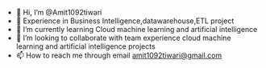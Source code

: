 - 👋 Hi, I’m @Amit1092tiwari
- 👀 Experience in Business Intelligence,datawarehouse,ETL project
- 🌱 I’m currently learning Cloud machine learning and artificial intelligence 
- 💞️ I’m looking to collaborate with team experience cloud machine learning and artificial intelligence projects 
- 📫 How to reach me through email amit1092tiwari@gmail.com

<!---
Amit1092tiwari/Amit1092tiwari is a ✨ special ✨ repository because its `README.md` (this file) appears on your GitHub profile.
You can click the Preview link to take a look at your changes.
--->
